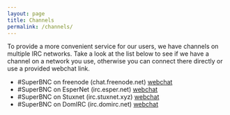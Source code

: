 ```yaml
---
layout: page
title: Channels
permalink: /channels/
---
```

To provide a more convenient service for our users, we have channels on multiple
IRC networks. Take a look at the list below to see if we have a channel on a network
you use, otherwise you can connect there directly or use a provided webchat link.

* #SuperBNC on freenode (chat.freenode.net) [webchat](https://webchat.freenode.net/?nick=Super-...&channels=#SuperBNC)
* #SuperBNC on EsperNet (irc.esper.net) [webchat](https://webchat.esper.net/?nick=Super-...&channels=#SuperBNC)
* #SuperBNC on Stuxnet (irc.stuxnet.xyz) [webchat](https://kiwiirc.com/client/irc.stuxnet.xyz:+6697/?nick=Super-?#SuperBNC)
* #SuperBNC on DomIRC (irc.domirc.net) [webchat](https://kiwiirc.com/client/irc.domirc.net:+6697/?nick=Super-?#SuperBNC)
